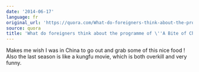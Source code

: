 ```yaml
---
date: '2014-06-17'
language: fr
original_url: 'https://quora.com/What-do-foreigners-think-about-the-programme-of-A-Bite-of-China/answer/Clément-Renaud'
source: quora
title: 'What do foreigners think about the programme of \''A Bite of China\''?'
---
```


Makes me wish I was in China to go out and grab some of this nice food !
Also the last season is like a kungfu movie, which is both overkill and
very funny.
